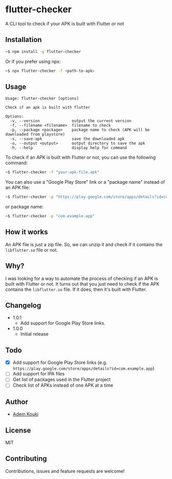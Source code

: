# flutter-checker

A CLI tool to check if your APK is built with Flutter or not

## Installation

```bash
~$ npm install -g flutter-checker
```

Or if you prefer using npx:

```bash
~$ npx flutter-checker -f <path-to-apk>
```

## Usage

```
Usage: flutter-checker [options]

Check if an apk is built with flutter

Options:
  -v, --version              output the current version
  -f, --filename <filename>  filename to check
  -p, --package <package>    package name to check (APK will be downloaded from playstore)
  -s, --save-apk             save the downloaded apk
  -o, --output <output>      output directory to save the apk
  -h, --help                 display help for command
```

To check if an APK is built with Flutter or not, you can use the following command:

```bash
~$ flutter-checker -f "your-apk-file.apk"
```

You can also use a "Google Play Store" link or a "package name" instead of an APK file:

```bash
~$ flutter-checker -p "https://play.google.com/store/apps/details?id=com.example.app"
```

or package name:

```bash
~$ flutter-checker -p "com.example.app"
```

## How it works

An APK file is just a zip file. So, we can unzip it and check if it contains the `libflutter.so` file or not.

## Why?

I was looking for a way to automate the process of checking if an APK is built with Flutter or not. It turns out that you just need to check if the APK contains the `libflutter.so` file. If it does, then it's built with Flutter.

## Changelog

- 1.0.1
  - Add support for Google Play Store links.
- 1.0.0
  - Initial release

## Todo

- [x] Add support for Google Play Store links (e.g. `https://play.google.com/store/apps/details?id=com.example.app`)
- [ ] Add support for IPA files
- [ ] Get list of packages used in the Flutter project
- [ ] Check list of APKs instead of one APK at a time

## Author

- [Adem Kouki](https://github.com/Ademking)

## License

MIT

## Contributing

Contributions, issues and feature requests are welcome!
